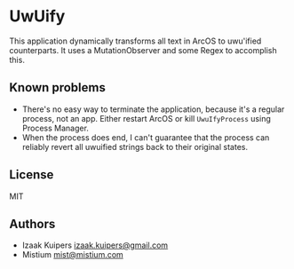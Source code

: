 # UwUify

This application dynamically transforms all text in ArcOS to uwu'ified counterparts. It uses a MutationObserver and some Regex to accomplish this.

## Known problems

- There's no easy way to terminate the application, because it's a regular process, not an app. Either restart ArcOS or kill `UwuIfyProcess` using Process Manager.
- When the process does end, I can't guarantee that the process can reliably revert all uwuified strings back to their original states.

## License

MIT

## Authors

- Izaak Kuipers [izaak.kuipers@gmail.com](mailto:izaak.kuipers@gmail.com)
- Mistium [mist@mistium.com](mailto:mist@mistium.com)
